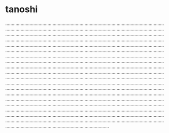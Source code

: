 # tanoshi

.....................................................................................................................................................................................................................................................................................................................................................................................................................................................................................................................................................................................................................................................................................................................................................................................................................................................................................................................................................................................................................................................................................................................................................................................................................................................................................................................................................................................................................................................................................................................................................................................................................................................................................................................................................................................................................................................................................................................................................................................................................................................................................................................................................................................................................................................................................................................................................................................................................................................................................................................................